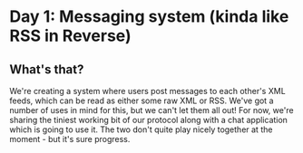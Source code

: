 # Day 1: Messaging system (kinda like RSS in Reverse)

## What's that?
We're creating a system where users post messages to each other's XML feeds, which can be read as either some raw XML or RSS. We've got a number of uses in mind for this, but we can't let them all out! For now, we're sharing the tiniest working bit of our protocol along with a chat application which is going to use it. The two don't quite play nicely together at the moment - but it's sure progress.

